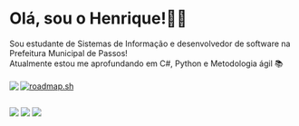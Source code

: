 <h1>Olá, sou o Henrique!👋🏽</h1>
Sou estudante de Sistemas de Informação e desenvolvedor de software na Prefeitura Municipal de Passos!
<br>Atualmente estou me aprofundando em C#, Python e Metodologia ágil 📚
<br><br>
<div>
  <a href="https://github.com/menezesho">
  <a href="https://roadmap.sh"><img src="https://api.roadmap.sh/v1-badge/wide/6578ab095145316d25f475d4?variant=dark&roadmaps=sql%2Cflutter%2Cjavascript%2Cpython" alt="roadmap.sh"/></a>
  <img align="left" src="https://github-readme-stats.vercel.app/api/top-langs/?username=menezesho&layout=compact&langs_count=7&theme=dracula"/>
</div>

##

<div> 
  <a href="https://instagram.com/menezesh.o" target="_blank"><img src="https://img.shields.io/badge/-Instagram-%23E4405F?style=for-the-badge&logo=instagram&logoColor=white" target="_blank"></a>
  <a href="https://www.linkedin.com/in/menezesho" target="_blank"><img src="https://img.shields.io/badge/-LinkedIn-%230077B5?style=for-the-badge&logo=linkedin&logoColor=white" target="_blank"></a>  
  <a href = "mailto:henryyquemenezes@gmail.com" target="_blank"><img src="https://img.shields.io/badge/-Gmail-%23333?style=for-the-badge&logo=gmail&logoColor=white" target="_blank"></a>
</div>
